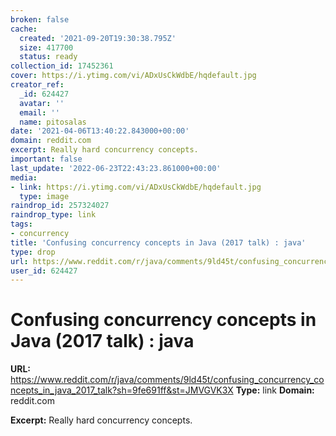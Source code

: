 ```yaml
---
broken: false
cache:
  created: '2021-09-20T19:30:38.795Z'
  size: 417700
  status: ready
collection_id: 17452361
cover: https://i.ytimg.com/vi/ADxUsCkWdbE/hqdefault.jpg
creator_ref:
  _id: 624427
  avatar: ''
  email: ''
  name: pitosalas
date: '2021-04-06T13:40:22.843000+00:00'
domain: reddit.com
excerpt: Really hard concurrency concepts.
important: false
last_update: '2022-06-23T22:43:23.861000+00:00'
media:
- link: https://i.ytimg.com/vi/ADxUsCkWdbE/hqdefault.jpg
  type: image
raindrop_id: 257324027
raindrop_type: link
tags:
- concurrency
title: 'Confusing concurrency concepts in Java (2017 talk) : java'
type: drop
url: https://www.reddit.com/r/java/comments/9ld45t/confusing_concurrency_concepts_in_java_2017_talk?sh=9fe691ff&st=JMVGVK3X
user_id: 624427
---
```


# Confusing concurrency concepts in Java (2017 talk) : java

**URL:** https://www.reddit.com/r/java/comments/9ld45t/confusing_concurrency_concepts_in_java_2017_talk?sh=9fe691ff&st=JMVGVK3X
**Type:** link
**Domain:** reddit.com

**Excerpt:** Really hard concurrency concepts.
